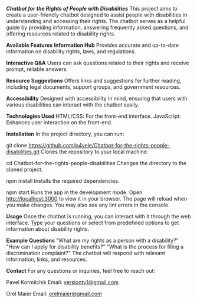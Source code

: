 ***Chatbot for the Rights of People with Disabilities***
This project aims to create a user-friendly chatbot designed to assist people with disabilities in understanding and accessing their rights. The chatbot serves as a helpful guide by providing information, answering frequently asked questions, and offering resources related to disability rights.

**Available Features**
**Information Hub**
Provides accurate and up-to-date information on disability rights, laws, and regulations.

**Interactive Q&A**
Users can ask questions related to their rights and receive prompt, reliable answers.

**Resource Suggestions**
Offers links and suggestions for further reading, including legal documents, support groups, and government resources.

**Accessibility**
Designed with accessibility in mind, ensuring that users with various disabilities can interact with the chatbot easily.

**Technologies Used**
HTML/CSS: For the front-end interface.
JavaScript: Enhances user interaction on the front-end.

**Installation**
In the project directory, you can run:

git clone https://github.com/p4vele/Chatbot-for-the-rights-people-disabilities.git
Clones the repository to your local machine.

cd Chatbot-for-the-rights-people-disabilities
Changes the directory to the cloned project.

npm install
Installs the required dependencies.

npm start
Runs the app in the development mode.
Open [http://localhost:3000](http://localhost:3000) to view it in your browser.
The page will reload when you make changes.
You may also see any lint errors in the console.


**Usage**
Once the chatbot is running, you can interact with it through the web interface. Type your questions or select from predefined options to get information about disability rights.

**Example Questions**
"What are my rights as a person with a disability?"
"How can I apply for disability benefits?"
"What is the process for filing a discrimination complaint?"
The chatbot will respond with relevant information, links, and resources.


**Contact**
For any questions or inquiries, feel free to reach out:

Pavel Kormilchik
Email: versiontv1@gmail.com

Orel Maier
Email: orelmaier@gmail.com
